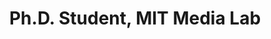 ---
name: Pedro Colon-Hernandez
title: Ph.D. Student, MIT Media Lab
modal-id: 1
img: colon.jpg      
alt: Picture of Pedro Colon-Hernandez
topic: Hover - A Wearable Object Identification System for Audio Augmented Reality Interactions
bio: Pedro is a Ph.D. student at the MIT Media Lab.  Pedro was born and raised in Puerto Rico where he did his undergrad in Computer Engineering at the University of Puerto Rico at Mayaguez. Pedro opted to do graduate studies to develop intelligent agents that can guide people along when they are using technology (i.e. addressing the problem of when your parents ask you how to do something on their phone because they don’t know how).  For his Master’s degree, he worked on wearable technology, developing a bracelet to identify objects and give you back contextual information from them.  The idea was to scan technological items and an agent would give you back usability for them, however the more general usage was to access augmented reality without the hassle of phones or head mounted devices.  Now Pedro is working on developing agents that can dynamically gather information on a topic and make inferences from it to automate the process of finding answers to questions.
website: https://www.linkedin.com/in/pedrocolon2293/
tags: oral
featuredOrder: 22
---